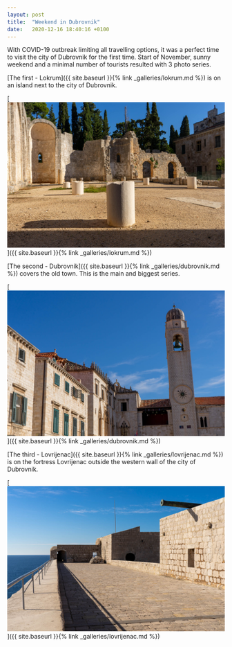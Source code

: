 ```yaml
---
layout: post
title:  "Weekend in Dubrovnik"
date:   2020-12-16 18:40:16 +0100
---
```


With COVID-19 outbreak limiting all travelling options, it was a perfect time to visit the city of Dubrovnik for the first time.
Start of November, sunny weekend and a minimal number of tourists resulted with 3 photo series.

[The first - Lokrum]({{ site.baseurl }}{% link _galleries/lokrum.md %}) is on an island next to the city of Dubrovnik.

[![Lokrum](/images/photos/lokrum/lokrum-9.jpg)]({{ site.baseurl }}{% link _galleries/lokrum.md %})

[The second - Dubrovnik]({{ site.baseurl }}{% link _galleries/dubrovnik.md %}) covers the old town. This is the main and biggest series.

[![Dubrovnik](/images/photos/dubrovnik/dubrovnik-15.jpg)]({{ site.baseurl }}{% link _galleries/dubrovnik.md %})

[The third - Lovrijenac]({{ site.baseurl }}{% link _galleries/lovrijenac.md %}) is on the fortress Lovrijenac outside the western wall of the city of Dubrovnik.

[![Lovrijenac](/images/photos/lovrijenac/lovrijenac-4.jpg)]({{ site.baseurl }}{% link _galleries/lovrijenac.md %})
